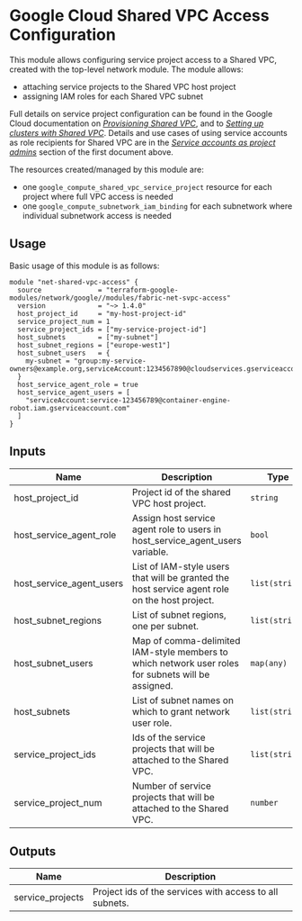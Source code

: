 # Google Cloud Shared VPC Access Configuration

This module allows configuring service project access to a Shared VPC, created with the top-level network module. The module allows:

- attaching service projects to the Shared VPC host project
- assigning IAM roles for each Shared VPC subnet

Full details on service project configuration can be found in the Google Cloud documentation on *[Provisioning Shared VPC](https://cloud.google.com/vpc/docs/provisioning-shared-vpc)*, and to *[Setting up clusters with Shared VPC](https://cloud.google.com/kubernetes-engine/docs/how-to/cluster-shared-vpc)*. Details and use cases of using service accounts as role recipients for Shared VPC are in the *[Service accounts as project admins](https://cloud.google.com/vpc/docs/provisioning-shared-vpc#sa-as-spa)* section of the first document above.

The resources created/managed by this module are:

- one `google_compute_shared_vpc_service_project` resource for each project where full VPC access is needed
- one `google_compute_subnetwork_iam_binding` for each subnetwork where individual subnetwork access is needed

## Usage

Basic usage of this module is as follows:

```hcl
module "net-shared-vpc-access" {
  source              = "terraform-google-modules/network/google//modules/fabric-net-svpc-access"
  version             = "~> 1.4.0"
  host_project_id     = "my-host-project-id"
  service_project_num = 1
  service_project_ids = ["my-service-project-id"]
  host_subnets        = ["my-subnet"]
  host_subnet_regions = ["europe-west1"]
  host_subnet_users   = {
    my-subnet = "group:my-service-owners@example.org,serviceAccount:1234567890@cloudservices.gserviceaccount.com"
  }
  host_service_agent_role = true
  host_service_agent_users = [
    "serviceAccount:service-123456789@container-engine-robot.iam.gserviceaccount.com"
  ]
}
```

<!-- BEGINNING OF PRE-COMMIT-TERRAFORM DOCS HOOK -->
## Inputs

| Name | Description | Type | Default | Required |
|------|-------------|------|---------|:--------:|
| host\_project\_id | Project id of the shared VPC host project. | `string` | n/a | yes |
| host\_service\_agent\_role | Assign host service agent role to users in host\_service\_agent\_users variable. | `bool` | `false` | no |
| host\_service\_agent\_users | List of IAM-style users that will be granted the host service agent role on the host project. | `list(string)` | `[]` | no |
| host\_subnet\_regions | List of subnet regions, one per subnet. | `list(string)` | `[]` | no |
| host\_subnet\_users | Map of comma-delimited IAM-style members to which network user roles for subnets will be assigned. | `map(any)` | `{}` | no |
| host\_subnets | List of subnet names on which to grant network user role. | `list(string)` | `[]` | no |
| service\_project\_ids | Ids of the service projects that will be attached to the Shared VPC. | `list(string)` | n/a | yes |
| service\_project\_num | Number of service projects that will be attached to the Shared VPC. | `number` | `0` | no |

## Outputs

| Name | Description |
|------|-------------|
| service\_projects | Project ids of the services with access to all subnets. |

<!-- END OF PRE-COMMIT-TERRAFORM DOCS HOOK -->

